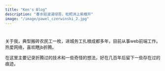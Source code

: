 ```yaml
---
title: "Ken's Blog"
description: "春水轻波浸绿苔，枇杷洲上紫檀开"
image: "/image/pawel_czerwinski_2.jpg"
---
```

#  
#  
关于我，典型搬砖农民工一枚，进城务工扎根成都多年，目前从事web前端工作。热爱网络，喜欢瞎jb折腾。

在这里主要记录折腾过的技术和一些奇怪的想法，好在几百年后留下一些存在过的痕迹。
